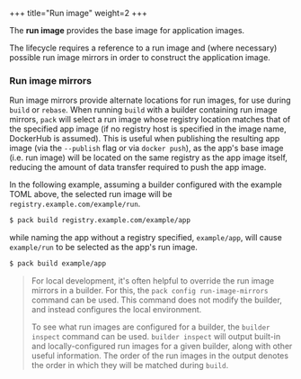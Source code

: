 +++
title="Run image"
weight=2
+++

The **run image** provides the base image for application images.

<!--more-->

The lifecycle requires a reference to a run image and (where necessary) possible run image mirrors in order to construct the application image.

### Run image mirrors

Run image mirrors provide alternate locations for run images, for use during `build` or `rebase`.
When running `build` with a builder containing run image mirrors, `pack` will select a run image
whose registry location matches that of the specified app image (if no registry host is specified in the image name,
DockerHub is assumed). This is useful when publishing the resulting app image (via the `--publish` flag or via
`docker push`), as the app's base image (i.e. run image) will be located on the same registry as the app image itself,
reducing the amount of data transfer required to push the app image.

In the following example, assuming a builder configured with the example TOML above, the selected run image will be
`registry.example.com/example/run`.

```bash
$ pack build registry.example.com/example/app
```

while naming the app without a registry specified, `example/app`, will cause `example/run` to be selected as the app's
run image.

```bash
$ pack build example/app
```

> For local development, it's often helpful to override the run image mirrors in a builder. For this, the
> `pack config run-image-mirrors` command can be used. This command does not modify the builder, and instead configures the
> local environment.
>
> To see what run images are configured for a builder, the
> `builder inspect` command can be used. `builder inspect` will output built-in and locally-configured run images for
> a given builder, along with other useful information. The order of the run images in the output denotes the order in
> which they will be matched during `build`.

